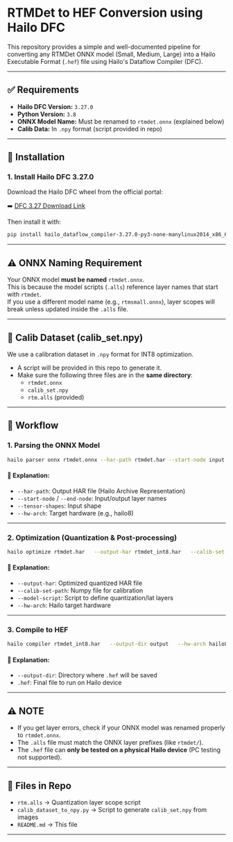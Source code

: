 # RTMDet to HEF Conversion using Hailo DFC

This repository provides a simple and well-documented pipeline for converting any RTMDet ONNX model (Small, Medium, Large) into a Hailo Executable Format (`.hef`) file using Hailo's Dataflow Compiler (DFC).

---

## ✅ Requirements

- **Hailo DFC Version:** `3.27.0`
- **Python Version:** `3.8`
- **ONNX Model Name:** Must be renamed to `rtmdet.onnx` (explained below)
- **Calib Data:** In `.npy` format (script provided in repo)

---

## 🔧 Installation

### 1. Install Hailo DFC 3.27.0

Download the Hailo DFC wheel from the official portal:

➡️ [DFC 3.27 Download Link](https://hailo.ai/developer-zone/dataflow-compiler/)

Then install it with:

```bash
pip install hailo_dataflow_compiler-3.27.0-py3-none-manylinux2014_x86_64.whl
```

---

## ⚠️ ONNX Naming Requirement

Your ONNX model **must be named** `rtmdet.onnx`.  
This is because the model scripts (`.alls`) reference layer names that start with `rtmdet`.  
If you use a different model name (e.g., `rtmsmall.onnx`), layer scopes will break unless updated inside the `.alls` file.

---

## 🧪 Calib Dataset (calib_set.npy)

We use a calibration dataset in `.npy` format for INT8 optimization.

- A script will be provided in this repo to generate it.
- Make sure the following three files are in the **same directory**:
  - `rtmdet.onnx`
  - `calib_set.npy`
  - `rtm.alls` (provided)

---

## 🔁 Workflow

### 1. **Parsing the ONNX Model**

```bash
hailo parser onnx rtmdet.onnx --har-path rtmdet.har --start-node input --end-node /Concat_6 /Sigmoid --tensor-shapes input=[1,3,640,640] --hw-arch hailo8 --end-node-names "/bbox_head/Mul" "/bbox_head/Mul_1" "/bbox_head/Mul_2" "/bbox_head/rtm_cls.1/Conv" "/bbox_head/rtm_cls.2/Conv" "/bbox_head/rtm_cls.0/Conv"
```

#### 🔹 Explanation:
- `--har-path`: Output HAR file (Hailo Archive Representation)
- `--start-node` / `--end-node`: Input/output layer names
- `--tensor-shapes`: Input shape
- `--hw-arch`: Target hardware (e.g., hailo8)

---

### 2. **Optimization (Quantization & Post-processing)**

```bash
hailo optimize rtmdet.har   --output-har rtmdet_int8.har   --calib-set-path calib_set.npy   --model-script rtm.alls   --hw-arch hailo8
```

#### 🔹 Explanation:
- `--output-har`: Optimized quantized HAR file
- `--calib-set-path`: Numpy file for calibration
- `--model-script`: Script to define quantization/lat layers
- `--hw-arch`: Hailo target hardware

---

### 3. **Compile to HEF**

```bash
hailo compiler rtmdet_int8.har   --output-dir output   --hw-arch hailo8
```

#### 🔹 Explanation:
- `--output-dir`: Directory where `.hef` will be saved
- `.hef`: Final file to run on Hailo device

---

## ⚠️ NOTE

- If you get layer errors, check if your ONNX model was renamed properly to `rtmdet.onnx`.
- The `.alls` file must match the ONNX layer prefixes (like `rtmdet/`).
- The `.hef` file can **only be tested on a physical Hailo device** (PC testing not supported).

---

## 📁 Files in Repo

- `rtm.alls` → Quantization layer scope script
- `calib_dataset_to_npy.py` → Script to generate `calib_set.npy` from images
- `README.md` → This file

---
